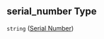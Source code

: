 ## serial_number Type

`string` ([Serial Number](iea43_wra_data_model-properties-measurement-location-measurement-location-properties-measurement-point-measurement-point-properties-sensor-configuration-sensor-configuration-properties-serial-number.md))

